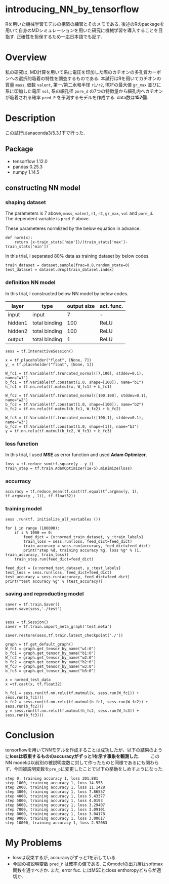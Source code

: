 # introducing_NN_by_tensorflow
Rを用いた機械学習モデルの構築の練習とそのメモである. 後述のRのpackageを用いて自身のMDシミュレーションを用いた研究に機械学習を導入することを目指す. 正確性を担保するため一応日本語でも記す.  

# Overview    
私の研究は, MD計算を用いて系に電圧を印加した際のカチオンの多孔質カーボンへの選択的吸着の特性を調査するものである. 本試行はRを用いてカチオンの質量 `mass`, 価数 `valent`, 第一/第二水和半径 `r1/r2`, RDFの最大値 `gr_max` 並びに系に印加した電圧 `vol`, 系の細孔径 `pore_d` の7つの特徴量から細孔内へカチオンが吸着される確率 `pred_P` を予測するモデルを作成する. data数は**157個**.         

# Description  
この試行はanaconda3/5.3.1下で行った.  
## Package
* tensorflow 1.12.0 
* pandas 0.25.3  
* numpy 1.14.5  

## constructing NN model
### shaping dataset
The parameters is 7 above, `mass`, `valent`, `r1`, `r2`, `gr_max`, `vol` and `pore_d`.  
The dependent variable is `pred_P` above.  

These parameteres normlized by the below equation in advance.  
```
def norm(x):
    return (x-train_stats['min'])/(train_stats['max']-train_stats['min'])
```

In this trial, I separated 80% data as training dataset by below codes.  
```
train_dataset = dataset.sample(frac=0.8,random_state=0)
test_dataset = dataset.drop(train_dataset.index)
```

### definition NN model
In this trial, I constructed below NN model by below codes.  

| layer | type | output size | act. func. |    
----|----|----|----  
| input | input | 7 | - |  
| hidden1 | total binding | 100 | ReLU |  
| hidden2 | total binding | 100 | ReLU |  
| output | total binding | 1 | ReLU |  

```
sess = tf.InteractiveSession()

x = tf.placeholder("float", [None, 7])
y_ = tf.placeholder("float", [None, 1])

W_fc1 = tf.Variable(tf.truncated_normal([7,100], stddev=0.1), name="w1")
b_fc1 = tf.Variable(tf.constant(1.0, shape=[100]), name="b1")
h_fc1 = tf.nn.relu(tf.matmul(x, W_fc1) + b_fc1)

W_fc2 = tf.Variable(tf.truncated_normal([100,100], stddev=0.1), name="w2")
b_fc2 = tf.Variable(tf.constant(1.0, shape=[100]), name="b2")
h_fc2 = tf.nn.relu(tf.matmul(h_fc1, W_fc2) + b_fc2)

W_fc3 = tf.Variable(tf.truncated_normal([100,1], stddev=0.1), name="w3")
b_fc3 = tf.Variable(tf.constant(1.0, shape=[1]), name="b3")
y = tf.nn.relu(tf.matmul(h_fc2, W_fc3) + b_fc3)
```

### loss function
In this trial, I used **MSE** as error function and used **Adam Optimizer**.    
``` 
loss = tf.reduce_sum(tf.square(y - y_))
train_step = tf.train.AdamOptimizer(1e-5).minimize(loss)
```

### accurracy
```
accuracy = tf.reduce_mean(tf.cast(tf.equal(tf.argmax(y, 1), tf.argmax(y_, 1)), tf.float32))
```

### training model
```
sess .run(tf. initialize_all_variables ())

for i in range (100000): 
    if i % 1000 == 0:
        feed_dict = {x:normed_train_dataset, y_:train_labels}
        train_loss = sess.run(loss, feed_dict=feed_dict)
        train_accuracy = sess.run(accuracy, feed_dict=feed_dict)
        print("step %d, training accuracy %g, loss %g" % (i, train_accuracy, train_loss))
    train_step.run(feed_dict=feed_dict)

feed_dict = {x:normed_test_dataset, y_:test_labels}
test_loss = sess.run(loss, feed_dict=feed_dict)
test_accuracy = sess.run(accuracy, feed_dict=feed_dict)
print("test accuracy %g" % (test_accuracy))
```

### saving and reproducting model  
```
saver = tf.train.Saver()
saver.save(sess,'./test')


sess = tf.Session()
saver = tf.train.import_meta_graph('test.meta')

saver.restore(sess,tf.train.latest_checkpoint('./'))

graph = tf.get_default_graph()
W_fc1 = graph.get_tensor_by_name("w1:0")
b_fc1 = graph.get_tensor_by_name("b1:0")
W_fc2 = graph.get_tensor_by_name("w2:0")
b_fc2 = graph.get_tensor_by_name("b2:0")
W_fc3 = graph.get_tensor_by_name("w3:0")
b_fc3 = graph.get_tensor_by_name("b3:0")

x = normed_test_data 
x =tf.cast(x, tf.float32) 

h_fc1 = sess.run(tf.nn.relu(tf.matmul(x, sess.run(W_fc1)) + sess.run(b_fc1)))
h_fc2 = sess.run(tf.nn.relu(tf.matmul(h_fc1, sess.run(W_fc2)) + sess.run(b_fc2)))
y = sess.run(tf.nn.relu(tf.matmul(h_fc2, sess.run(W_fc3)) + sess.run(b_fc3)))
```

# Conclusion    
tensorflowを用いてNNモデルを作成することは成功したが、以下の結果のように**lossは収束するもののaccuracyがずっと1を示す事象を観測した**. 　　
このNN modelは以前別の被説明変数に対して作ったものと同様であるにも関わらず、今回被説明変数を`pre_p`に変更したことで以下の挙動をしめすようになった.  
```
step 0, training accuracy 1, loss 201.881
step 1000, training accuracy 1, loss 14.555
step 2000, training accuracy 1, loss 11.1428
step 3000, training accuracy 1, loss 7.86557
step 4000, training accuracy 1, loss 5.43377
step 5000, training accuracy 1, loss 4.0193
step 6000, training accuracy 1, loss 3.29407
step 7000, training accuracy 1, loss 3.09101
step 8000, training accuracy 1, loss 3.04178
step 9000, training accuracy 1, loss 3.00617
step 10000, training accuracy 1, loss 2.92083
```

# My Problems  
* lossは収束するが, accuracyがずっと1を示している.  
* 今回の被説明変数 `pred_P` は確率の値である. このmodelの出力層はsoftmax関数を通すべきか. また, error fuc. にはMSEとcloss enthoropyどちらが適切か.  
